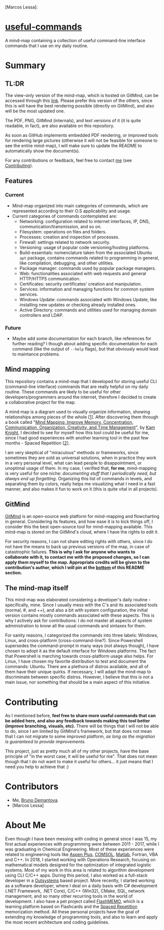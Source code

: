 [1]: https://en.wikipedia.org/wiki/Mind_map
[2]: https://en.wikipedia.org/wiki/Spaced_repetition
[Mind Mapping: Improve Memory, Concentration, Communication, Organization, Creativity, and Time Management]: https://www.amazon.com.br/Mind-Mapping-Concentration-Communication-Organization-ebook/dp/B0098B6V6E/ref=asc_df_B0098B6V6E/?tag=googleshopp00-20&linkCode=df0&hvadid=434931009057&hvpos=&hvnetw=g&hvrand=11562802956874244180&hvpone=&hvptwo=&hvqmt=&hvdev=c&hvdvcmdl=&hvlocint=&hvlocphy=1001634&hvtargid=pla-404766671439&psc=1
[Kam Knight]: https://www.amazon.com.br/Kam-Knight/e/B00M5OO8TS/ref=dp_byline_cont_pop_ebooks_1
[GitMind]: https://gitmind.com/
[Bruno Demantova]: https://github.com/brunodema
[Marcos Lessa]:

# [useful-commands](https://gitmind.com/app/doc/c9d1960991)
A mind-map containing a collection of useful command-line interface commands that I use on my daily routine.

# Summary

## TL:DR

The view-only version of the mind-map, which is hosted on GitMind, can be accessed through this [link](https://gitmind.com/app/doc/c9d1960991). Please prefer this version of the others, since this is will have the best rendering possible (directly on GitMind), and also will be the most updated one.

The PDF, PNG, GitMind (internals), and text versions of it (it is quite readable, in fact), are also available on this repository.

As soon as GitHub implements embedded PDF rendering, or improved tools for rendering large pictures (otherwise it will not be feasible for someone to see the entire mind-map), I will make sure to update the README to automatically show the document(s). 

For any contributions or feedback, feel free to contact [me](brunoeckdema@gmail.com) (see [Contributing](#Contributing)).

## Features

### Current

* Mind-map organized into main categories of commands, which are represented according to their O.S applicability and usage.
* Current categories of commands contemplated are:
  * Networking: configuration related to internet interfaces, IP, DNS, communication/transmission, and so on.
  * Filesystem: operations on files and folders.
  * Processes: creation and inspection of processes.
  * Firewall: settings related to network security.
  * Versioning: usage of popular code versioning/hosting platforms.
  * Build-essentials: nomenclature taken from the associated Ubuntu `apt` package, contains commands related to programming in general, like compilation, debugging, and other utilities.
  * Package manager: commands used by popular package managers.
  * Web: functionalities associated with web requests and general HTTP/HTTPS communication.
  * Certificates: security certificates' creation and manipulation.
  * Services: information and managing functions for common system services.
  * Windows Update: commands associated with Windows Update, like installing new updates or checking already installed ones.
  * Active Directory: commands and utilities used for managing domain controllers and LDAP.

### Future

* Maybe add some documentation for each branch, like references for further reading? I though about adding specific documentation for each command (like the output of `--help` flags), but that obviously would lead to maintance problems.

## Mind mapping

This repository contains a mind-map that I developed for storing useful CLI (command-line interface) commands that are really helpful on my daily routine. These commands are likely to be useful for other developers/programmers around the internet, therefore I decided to create a collaborative project for the map. 

A mind map is a diagram used to visually organize information, showing relationships among pieces of the whole [[1]]. After discovering them through a book called "[Mind Mapping: Improve Memory, Concentration, Communication, Organization, Creativity, and Time Management]", by [Kam Knight], I decided to see for myself how this tool could be useful for me, since I had good experiences with another learning tool in the past few months - Spaced Repetition [[2]]. 

I am very skeptical of "miraculous" methods or frameworks, since sometimes they are sold as universal solutions, when in practice they work in a very personal level, what can lead people to disappointment, or unoptimal usage of them. In my case, I verified that, **for me**, mind-mapping is very useful for one niche: *documenting stuff that I periodically need, but always end up forgetting*. Organizing this list of commands in levels, and separating them by colors, really helps me visualizing what I need in a fast manner, and also makes it fun to work on it (this is quite vital in all projects).

## GitMind

[GitMind] is an open-source web platform for mind-mapping and flowcharting in general. Considering its features, and how ease it is to kick things off, I consider this the best open-source tool for mind-mapping available. This mind-map is stored on the GitMind's cloud, where I have the rights to edit it. 

For security reasons, I can not share editing rights with others, since I do not have the means to back up previous versions of the map, in case of catastrophic failures. **This is why I ask for anyone who wants to collaborate with it, to contact me with the proposed changes, so I can apply them myself to the map. Appropriate credits will be given to the contribution's author, which I will pin at the [bottom](#Contributors) of this README section.**

## The mind-map itself

This mind-map was elaborated considering a developer's daily routine - specifically, mine. Since I usually mess with the C's and its associated tools (normal, #, and ++), and also a bit with system configuration, the initial version contains mostly commands associated with these aspects. This is why I actively ask for contributions: I do not master all aspects of system administration to know all the usual commands and sintaxes for them.

For sanity reasons, I categorized the commands into three labels: Windows, Linux, and cross-platform (cross-command-line?). Since Powershell supersedes the command-prompt in many ways (not always though), I have chosen to adopt it as the default interface for Windows platforms. The fact that Powershell is marching towards cross-platform usage also helps. For Linux, I have chosen my favorite distribution to test and document the commands: Ubuntu. There are a plethora of distros available, and all of them have their unique quirks. If necessary, I will adapt the mind-map to discriminate between specific distros. However, I believe that this is not a main issue, nor something that should be a main aspect of this initiative. 

# Contributing

As I mentioned before, **feel free to share more useful commands that can be added here, and also any feedback towards making this tool better (improve branching, visuals, etc).** There will be things that I will not be able to do, since I am limited by GitMind's framework, but that does not mean that I can not migrate to some improved platform, *as long as the migration is guaranteed to provide improvements.*

This project, just as pretty much all of my other projects, have the base principle of "in the worst case, it will be useful for me". That does not mean though that I do not want to make it useful for others... it just means that I need you help to achieve that :)

# Contributors

* Me, [Bruno Demantova].
* [Marcos Lessa]

<!---
The section below was taken from my personal profile description. Please keep it updated throughout all public repos.
-->

[Aspen Plus]: https://www.aspentech.com/en/products/engineering/aspen-plus
[COMSOL]: https://www.comsol.com/
[Matlab]: https://www.mathworks.com/products/matlab.html
[Outsystems]: https://www.outsystems.com/
[FlashMEMO]: https://brunodema.outsystemscloud.com/FlashMEMO/Welcome
[Spaced Repetition]: https://en.wikipedia.org/wiki/Spaced_repetition

# About Me

Even though I have been messing with coding in general since I was 15, my first actual experiences with programming were between 2011 - 2017, while I was graduating in Chemical Engineering. Most of these experiences were related to engineering tools like [Aspen Plus], [COMSOL], [Matlab], Fortran, VBA and C++. In 2018, I started working with Operations Research, focusing on mathematical models designed for the optimization of integrated logistic systems. Most of my work in this area is related to algorithm development using CLI C/C++ apps. During this period, I also worked as a full-stack developer in a [Outsystems] based project. More recently, I started working as a software developer, where I deal on a daily basis with C# development (.NET Framework, .NET Core), C/C++ (Win32), CMake, SQL, network management, and so many other recurring tools in the world of development. I also have a pet project called [FlashMEMO], which is a learning platform based on Flashcards and the [Spaced Repetition] memorization method. All these personal projects have the goal of extending my knowledge of programming tools, and also to learn and apply the most recent architecture and coding guidelines.   

